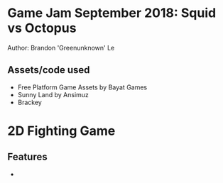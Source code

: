 # Game Jam September 2018: Squid vs Octopus
Author: Brandon 'Greenunknown' Le

## Assets/code used
* Free Platform Game Assets by Bayat Games
* Sunny Land by Ansimuz
* Brackey

# 2D Fighting Game
## Features
* 

## 